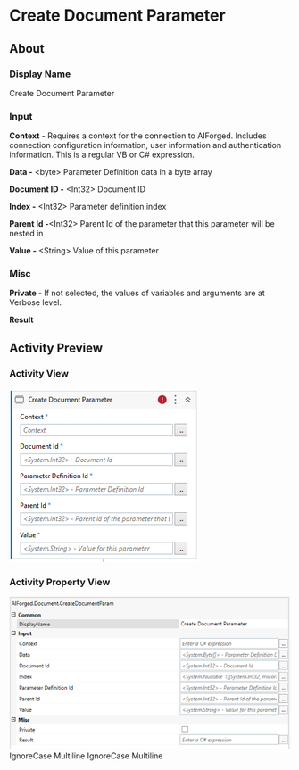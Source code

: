 # Create Document Parameter

## About

### Display Name

Create Document Parameter

### Input

**Context** - Requires a context for the connection to AIForged. Includes connection configuration information, user information and authentication information. This is a regular VB or C# expression.

**Data -** \<byte> Parameter Definition data in a byte array

**Document ID -** \<Int32> Document ID

**Index -** \<Int32> Parameter definition index

**Parent Id -**\<Int32> Parent Id of the parameter that this parameter will be nested in

**Value -** \<String> Value of this parameter

### Misc

**Private -** If not selected, the values of variables and arguments are at Verbose level.

**Result**

## Activity Preview

### Activity View

![](../../../assets/image%20%2886%29%20%281%29%20%281%29.png)
### Activity Property View

![](../../../assets/image%20%2830%29%20%283%29.png)
 IgnoreCase Multiline IgnoreCase Multiline


